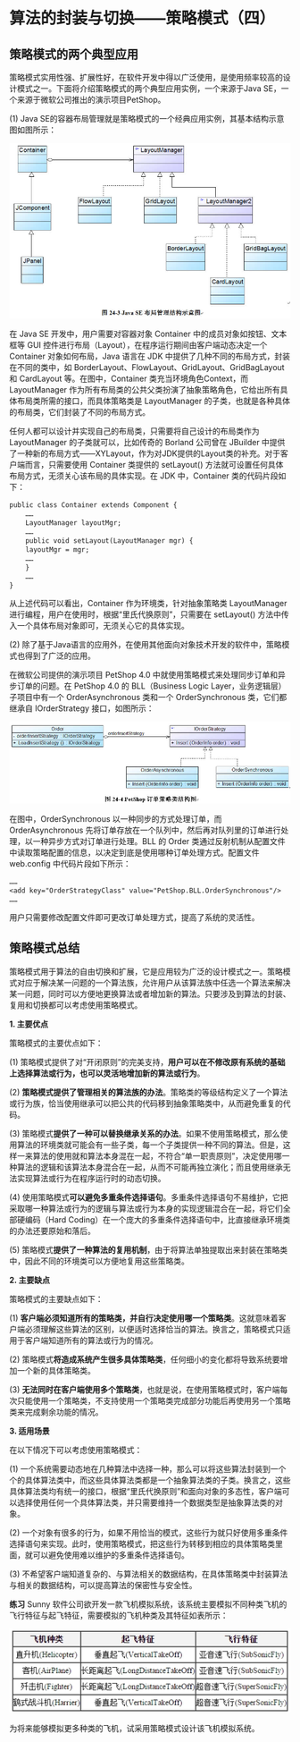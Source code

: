 # 算法的封装与切换——策略模式（四）  

## 策略模式的两个典型应用  

策略模式实用性强、扩展性好，在软件开发中得以广泛使用，是使用频率较高的设计模式之一。下面将介绍策略模式的两个典型应用实例，一个来源于Java SE，一个来源于微软公司推出的演示项目PetShop。  

(1) Java SE的容器布局管理就是策略模式的一个经典应用实例，其基本结构示意图如图所示：  

![](images/1343812299_2772.jpg)  

在 Java SE 开发中，用户需要对容器对象 Container 中的成员对象如按钮、文本框等 GUI 控件进行布局（Layout），在程序运行期间由客户端动态决定一个 Container 对象如何布局，Java 语言在 JDK 中提供了几种不同的布局方式，封装在不同的类中，如 BorderLayout、FlowLayout、GridLayout、GridBagLayout 和 CardLayout 等。在图中，Container 类充当环境角色Context，而 LayoutManager 作为所有布局类的公共父类扮演了抽象策略角色，它给出所有具体布局类所需的接口，而具体策略类是 LayoutManager 的子类，也就是各种具体的布局类，它们封装了不同的布局方式。  

任何人都可以设计并实现自己的布局类，只需要将自己设计的布局类作为 LayoutManager 的子类就可以，比如传奇的 Borland 公司曾在 JBuilder 中提供了一种新的布局方式——XYLayout，作为对JDK提供的Layout类的补充。对于客户端而言，只需要使用 Container 类提供的 setLayout() 方法就可设置任何具体布局方式，无须关心该布局的具体实现。在 JDK 中，Container 类的代码片段如下：  

```
public class Container extends Component {  
    ……  
    LayoutManager layoutMgr;  
    ……  
    public void setLayout(LayoutManager mgr) {  
    layoutMgr = mgr;  
    ……  
    }  
    ……  
}  
```

从上述代码可以看出，Container 作为环境类，针对抽象策略类 LayoutManager 进行编程，用户在使用时，根据“里氏代换原则”，只需要在 setLayout() 方法中传入一个具体布局对象即可，无须关心它的具体实现。  

(2) 除了基于Java语言的应用外，在使用其他面向对象技术开发的软件中，策略模式也得到了广泛的应用。  

在微软公司提供的演示项目 PetShop 4.0 中就使用策略模式来处理同步订单和异步订单的问题。在 PetShop 4.0 的 BLL（Business Logic Layer，业务逻辑层）子项目中有一个 OrderAsynchronous 类和一个 OrderSynchronous 类，它们都继承自 IOrderStrategy 接口，如图所示：  

![](images/1343812646_8454.jpg) 

在图中，OrderSynchronous 以一种同步的方式处理订单，而 OrderAsynchronous 先将订单存放在一个队列中，然后再对队列里的订单进行处理，以一种异步方式对订单进行处理。BLL 的 Order 类通过反射机制从配置文件中读取策略配置的信息，以决定到底是使用哪种订单处理方式。配置文件 web.config 中代码片段如下所示：


```
……
<add key="OrderStrategyClass" value="PetShop.BLL.OrderSynchronous"/>
……
```

用户只需要修改配置文件即可更改订单处理方式，提高了系统的灵活性。  

## 策略模式总结  

策略模式用于算法的自由切换和扩展，它是应用较为广泛的设计模式之一。策略模式对应于解决某一问题的一个算法族，允许用户从该算法族中任选一个算法来解决某一问题，同时可以方便地更换算法或者增加新的算法。只要涉及到算法的封装、复用和切换都可以考虑使用策略模式。  

**1. 主要优点**  

策略模式的主要优点如下：  

(1) 策略模式提供了对“开闭原则”的完美支持，**用户可以在不修改原有系统的基础上选择算法或行为，也可以灵活地增加新的算法或行为**。  

(2) **策略模式提供了管理相关的算法族的办法**。策略类的等级结构定义了一个算法或行为族，恰当使用继承可以把公共的代码移到抽象策略类中，从而避免重复的代码。  

(3) 策略模式**提供了一种可以替换继承关系的办法**。如果不使用策略模式，那么使用算法的环境类就可能会有一些子类，每一个子类提供一种不同的算法。但是，这样一来算法的使用就和算法本身混在一起，不符合“单一职责原则”，决定使用哪一种算法的逻辑和该算法本身混合在一起，从而不可能再独立演化；而且使用继承无法实现算法或行为在程序运行时的动态切换。  

(4) 使用策略模式**可以避免多重条件选择语句**。多重条件选择语句不易维护，它把采取哪一种算法或行为的逻辑与算法或行为本身的实现逻辑混合在一起，将它们全部硬编码（Hard Coding）在一个庞大的多重条件选择语句中，比直接继承环境类的办法还要原始和落后。  

(5) 策略模式**提供了一种算法的复用机制**，由于将算法单独提取出来封装在策略类中，因此不同的环境类可以方便地复用这些策略类。  

**2. 主要缺点**  

策略模式的主要缺点如下：  

(1) **客户端必须知道所有的策略类，并自行决定使用哪一个策略类**。这就意味着客户端必须理解这些算法的区别，以便适时选择恰当的算法。换言之，策略模式只适用于客户端知道所有的算法或行为的情况。  

(2) 策略模式**将造成系统产生很多具体策略类**，任何细小的变化都将导致系统要增加一个新的具体策略类。  

(3) **无法同时在客户端使用多个策略类**，也就是说，在使用策略模式时，客户端每次只能使用一个策略类，不支持使用一个策略类完成部分功能后再使用另一个策略类来完成剩余功能的情况。  

**3. 适用场景**  

在以下情况下可以考虑使用策略模式：  

(1) 一个系统需要动态地在几种算法中选择一种，那么可以将这些算法封装到一个个的具体算法类中，而这些具体算法类都是一个抽象算法类的子类。换言之，这些具体算法类均有统一的接口，根据“里氏代换原则”和面向对象的多态性，客户端可以选择使用任何一个具体算法类，并只需要维持一个数据类型是抽象算法类的对象。  

(2) 一个对象有很多的行为，如果不用恰当的模式，这些行为就只好使用多重条件选择语句来实现。此时，使用策略模式，把这些行为转移到相应的具体策略类里面，就可以避免使用难以维护的多重条件选择语句。  

(3) 不希望客户端知道复杂的、与算法相关的数据结构，在具体策略类中封装算法与相关的数据结构，可以提高算法的保密性与安全性。
 
**练习**
Sunny 软件公司欲开发一款飞机模拟系统，该系统主要模拟不同种类飞机的飞行特征与起飞特征，需要模拟的飞机种类及其特征如表所示：

![飞机种类及特征一览表](images/3114.jpg) 

为将来能够模拟更多种类的飞机，试采用策略模式设计该飞机模拟系统。